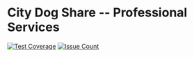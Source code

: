 City Dog Share -- Professional Services
=======================================

[![Test Coverage](https://codeclimate.com/github/abhishek776/cds-prof-services/badges/coverage.svg)](https://codeclimate.com/github/abhishek776/cds-prof-services/coverage)
[![Issue Count](https://codeclimate.com/github/abhishek776/cds-prof-services/badges/issue_count.svg)](https://codeclimate.com/github/abhishek776/cds-prof-services)
